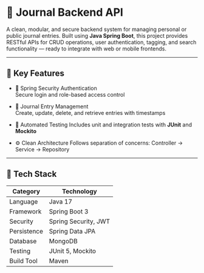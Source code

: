 # 🧾 Journal Backend API

A clean, modular, and secure backend system for managing personal or public journal entries. Built using **Java Spring Boot**, this project provides RESTful APIs for CRUD operations, user authentication, tagging, and search functionality — ready to integrate with web or mobile frontends.

---

## 📌 Key Features

- 🔐 Spring Security Authentication  
  Secure login and role-based access control

- 📝 Journal Entry Management  
  Create, update, delete, and retrieve entries with timestamps

- 🧪 Automated Testing
  Includes unit and integration tests with **JUnit** and **Mockito**

- ⚙️ Clean Architecture
  Follows separation of concerns: Controller → Service → Repository

---

## 🧰 Tech Stack

| Category         | Technology               |
|------------------|--------------------------|
| Language         | Java 17                  |
| Framework        | Spring Boot 3            |
| Security         | Spring Security, JWT     |
| Persistence      | Spring Data JPA          |
| Database         | MongoDB  |
| Testing          | JUnit 5, Mockito         |
| Build Tool       | Maven                    |
